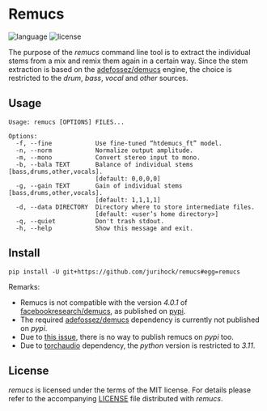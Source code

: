 # Remucs

![language](https://img.shields.io/badge/language-Python-blue)
![license](https://img.shields.io/github/license/jurihock/remucs?color=blue)

The purpose of the _remucs_ command line tool is to extract the individual stems from a mix and remix them again in a certain way.
Since the stem extraction is based on the [adefossez/demucs](https://github.com/adefossez/demucs) engine, the choice is restricted to the _drum_, _bass_, _vocal_ and _other_ sources.

## Usage

```
Usage: remucs [OPTIONS] FILES...

Options:
  -f, --fine            Use fine-tuned “htdemucs_ft” model.
  -n, --norm            Normalize output amplitude.
  -m, --mono            Convert stereo input to mono.
  -b, --bala TEXT       Balance of individual stems [bass,drums,other,vocals].
                        [default: 0,0,0,0]
  -g, --gain TEXT       Gain of individual stems [bass,drums,other,vocals].
                        [default: 1,1,1,1]
  -d, --data DIRECTORY  Directory where to store intermediate files.
                        [default: <user’s home directory>]
  -q, --quiet           Don't trash stdout.
  -h, --help            Show this message and exit.
```

## Install

```
pip install -U git+https://github.com/jurihock/remucs#egg=remucs
```

Remarks:

* Remucs is not compatible with the version _4.0.1_ of [facebookresearch/demucs](https://github.com/facebookresearch/demucs), as published on [pypi](https://pypi.org/project/demucs).
* The required [adefossez/demucs](https://github.com/adefossez/demucs) dependency is currently not published on _pypi_.
* Due to [this issue](https://github.com/pypi/warehouse/issues/7136), there is no way to publish remucs on _pypi_ too.
* Due to [torchaudio](https://pypi.org/project/torchaudio/2.1.2) dependency, the _python_ version is restricted to _3.11_.

## License

*remucs* is licensed under the terms of the MIT license.
For details please refer to the accompanying [LICENSE](LICENSE) file distributed with *remucs*.
